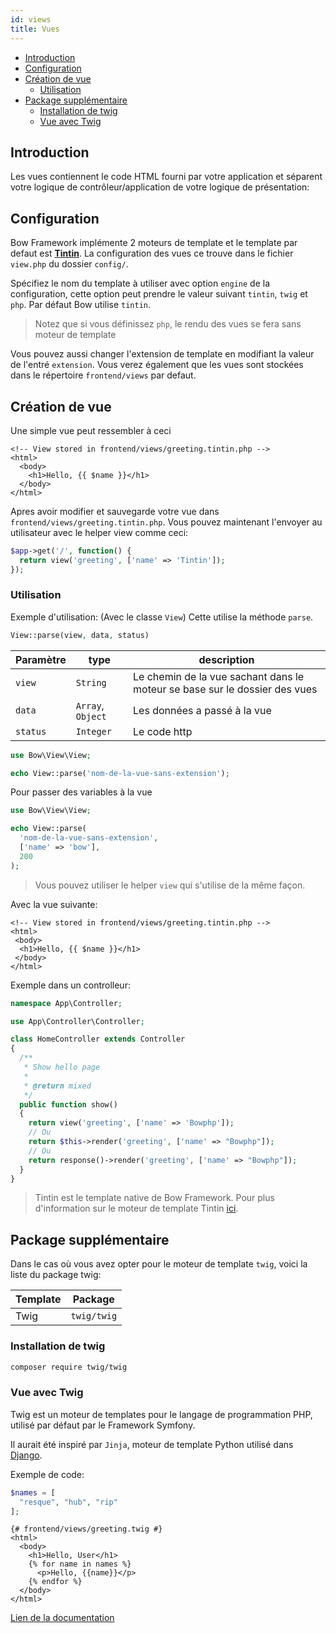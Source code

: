 ```yaml
---
id: views
title: Vues
---
```


- [Introduction](#introduction)
- [Configuration](#configuration)
- [Création de vue](#création-de-vue)
  - [Utilisation](#utilisation)
- [Package supplémentaire](#package-supplémentaire)
  - [Installation de twig](#installation-de-twig)
  - [Vue avec Twig](#vue-avec-twig)

## Introduction

Les vues contiennent le code HTML fourni par votre application et séparent votre logique de contrôleur/application de votre logique de présentation:

<script id="asciicast-srlT0uYy1bOin8Z3Z35E66JJB" src="https://asciinema.org/a/srlT0uYy1bOin8Z3Z35E66JJB.js" data-speed="3" data-rows="20" async></script>

## Configuration

Bow Framework implémente 2 moteurs de template et le template par defaut est **[Tintin](./tintin)**.
La configuration des vues ce trouve dans le fichier `view.php` du dossier `config/`.

Spécifiez le nom du template à utiliser avec option `engine` de la configuration, cette option peut prendre le valeur suivant `tintin`, `twig` et `php`. Par défaut Bow utilise `tintin`.

> Notez que si vous définissez `php`, le rendu des vues se fera sans moteur de template

Vous pouvez aussi changer l'extension de template en modifiant la valeur de l'entré `extension`. Vous verez également que les vues sont stockées dans le répertoire `frontend/views` par defaut.

## Création de vue

Une simple vue peut ressembler à ceci

```twig
<!-- View stored in frontend/views/greeting.tintin.php -->
<html>
  <body>
    <h1>Hello, {{ $name }}</h1>
  </body>
</html>
```

Apres avoir modifier et sauvegarde votre vue dans `frontend/views/greeting.tintin.php`. Vous pouvez maintenant l'envoyer au utilisateur avec le helper view comme ceci:

```php
$app->get('/', function() {
  return view('greeting', ['name' => 'Tintin']);
});
```

### Utilisation

Exemple d'utilisation: (Avec le classe `View`)
Cette utilise la méthode `parse`.

```php
View::parse(view, data, status)
```

| Paramètre | type | description|
|-----------|------|------------|
| `view`      | `String` | Le chemin de la vue sachant dans le moteur se base sur le dossier des vues|
| `data`      | `Array`, `Object` | Les données a passé à la vue|
| `status`    | `Integer` | Le code http |

```php
use Bow\View\View;

echo View::parse('nom-de-la-vue-sans-extension');
```

Pour passer des variables à la vue

```php
use Bow\View\View;

echo View::parse(
  'nom-de-la-vue-sans-extension',
  ['name' => 'bow'],
  200
);
```

> Vous pouvez utiliser le helper `view` qui s'utilise de la même façon.

Avec la vue suivante:

```twig
<!-- View stored in frontend/views/greeting.tintin.php -->
<html>
 <body>
  <h1>Hello, {{ $name }}</h1>
 </body>
</html>
```

Exemple dans un controlleur:

```php
namespace App\Controller;

use App\Controller\Controller;

class HomeController extends Controller
{
  /**
   * Show hello page
   *
   * @return mixed
   */
  public function show()
  {
    return view('greeting', ['name' => 'Bowphp']);
    // Ou
    return $this->render('greeting', ['name' => "Bowphp"]);
    // Ou
    return response()->render('greeting', ['name' => "Bowphp"]);
  }
}
```

> Tintin est le template native de Bow Framework. Pour plus d'information sur le moteur de template Tintin [ici](./tintin).

## Package supplémentaire

Dans le cas où vous avez opter pour le moteur de template `twig`, voici la liste du package twig:

| Template | Package |
| ------- | ------- |
| Twig | `twig/twig` |

### Installation de twig

```bash
composer require twig/twig
```

### Vue avec Twig

Twig est un moteur de templates pour le langage de programmation PHP, utilisé par défaut par le Framework Symfony.

Il aurait été inspiré par `Jinja`, moteur de template Python utilisé dans [Django](https://www.djangoproject.com).

Exemple de code:

```php
$names = [
  "resque", "hub", "rip"
];
```

```twig
{# frontend/views/greeting.twig #}
<html>
  <body>
    <h1>Hello, User</h1>
    {% for name in names %}
      <p>Hello, {{name}}</p>
    {% endfor %}
  </body>
</html>
```

[Lien de la documentation](https://twig.symfony.com/ 'Lien de la documentation')
